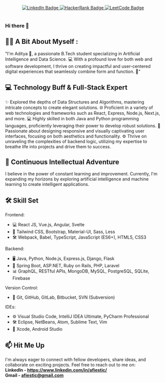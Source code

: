 <div id="header" align="center">
  <div id="badges">
<!--     <a href="mailto:afiestic@gmail.com?subject=Hello&body=Glad%20to%20connect%20with%20you!" target="_blank">
      <img src="https://img.shields.io/badge/Gmail-red?style=for-the-badge&logo=gmail&logoColor=white" alt="Gmail Badge"/>
    </a>     -->
    <a href="https://www.linkedin.com/in/afiestic" target="_blank">
      <img src="https://img.shields.io/badge/LinkedIn-blue?style=for-the-badge&logo=linkedin&logoColor=white" alt="LinkedIn Badge"/>
    </a>    
    <a href="https://www.hackerrank.com/afiestic" target="_blank">
      <img src="https://img.shields.io/badge/Hackerrank-darkgreen?style=for-the-badge&logo=hackerrank&logoColor=white" alt="HackerRank Badge"/>
    </a>
    <a href="https://leetcode.com/afiestic">
      <img src="https://img.shields.io/badge/Leetcode-yellow?style=for-the-badge&logo=leetcode&logoColor=white" alt="LeetCode Badge"/>
    </a>
  </div>
  <br>
  <img src="https://komarev.com/ghpvc/?username=afiestic&style=flat-round&color=red" alt=""/>
</div>

### Hi there 👋

## 👨‍💻 A Bit About Myself :

"I'm Aditya 👋, a passionate B.Tech student specializing in Artificial Intelligence and Data Science. 💻 With a profound love for both web and software development, I thrive on creating impactful and user-centered digital experiences that seamlessly combine form and function. 🚀"

## 💻 Technology Buff & Full-Stack Expert

✨ Explored the depths of Data Structures and Algorithms, mastering intricate concepts to create elegant solutions.
🌐 Proficient in a variety of web technologies and frameworks such as React, Express, Node.js, Next.js, and more.
💻 Highly skilled in both Java and Python programming languages, proficiently leveraging their power to develop robust solutions.
🎨 Passionate about designing responsive and visually captivating user interfaces, focusing on both aesthetics and functionality.
⚙️ Thrive on unraveling the complexities of backend logic, utilizing my expertise to breathe life into projects and drive them to success.

## 🚀 Continuous Intellectual Adventure

I believe in the power of constant learning and improvement. Currently, I'm expanding my horizons by exploring artificial intelligence and machine learning to create intelligent applications.

## 🛠️ Skill Set

Frontend:
- 💻 React JS, Vue.js, Angular, Svelte
- 🎨 Tailwind CSS, Bootstrap, Material-UI, Sass, Less
- 🛠️ Webpack, Babel, TypeScript, JavaScript (ES6+), HTML5, CSS3

Backend:
- 🖥️ Java, Python, Node.js, Express.js, Django, Flask
- 🚀 Spring Boot, ASP.NET, Ruby on Rails, PHP, Laravel
- 📊 GraphQL, RESTful APIs, MongoDB, MySQL, PostgreSQL, SQLite, Firebase

Version Control:
- 🔗 Git, GitHub, GitLab, Bitbucket, SVN (Subversion)

IDEs:
- ⚙️ Visual Studio Code, IntelliJ IDEA Ultimate, PyCharm Professional
- 🛠️ Eclipse, NetBeans, Atom, Sublime Text, Vim
- 📱 Xcode, Android Studio
<!-- ## 🌟 Open Source Contributor

I'm an advocate for open source software and love contributing to projects that make a difference. You can often find me collaborating with like-minded developers to improve the tools we all rely on. -->

## 📫 Hit Me Up

I'm always eager to connect with fellow developers, share ideas, and collaborate on exciting projects. Feel free to reach out to me on: <br>
**LinkedIn - https://www.linkedin.com/in/afiestic/** <br>
**Gmail - [afiestic@gmail.com](mailto:afiestic@gmail.com?subject=Hello&body=Glad%20to%20connect%20with%20you!)**

